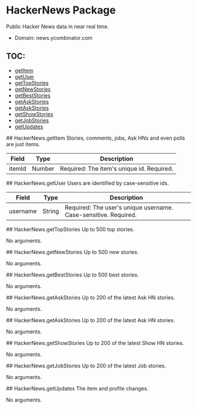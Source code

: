 # HackerNews Package
Public Hacker News data in near real time.
* Domain: news.ycombinator.com

## TOC: 
* [getItem](#getItem)
* [getUser](#getUser)
* [getTopStories](#getTopStories)
* [getNewStories](#getNewStories)
* [getBestStories](#getBestStories)
* [getAskStories](#getAskStories)
* [getAskStories](#getAskStories)
* [getShowStories](#getShowStories)
* [getJobStories](#getJobStories)
* [getUpdates](#getUpdates)
 
<a name="getItem"/>
## HackerNews.getItem
Stories, comments, jobs, Ask HNs and even polls are just items.

| Field | Type  | Description
|-------|-------|----------
| itemId| Number| Required: The item's unique id. Required.

<a name="getUser"/>
## HackerNews.getUser
Users are identified by case-sensitive ids.

| Field   | Type  | Description
|---------|-------|----------
| username| String| Required: The user's unique username. Case-sensitive. Required.

<a name="getTopStories"/>
## HackerNews.getTopStories
Up to 500 top stories.

No arguments.

<a name="getNewStories"/>
## HackerNews.getNewStories
Up to 500 new stories.

No arguments.

<a name="getBestStories"/>
## HackerNews.getBestStories
Up to 500 best stories.

No arguments.

<a name="getAskStories"/>
## HackerNews.getAskStories
Up to 200 of the latest Ask HN stories.

No arguments.

<a name="getAskStories"/>
## HackerNews.getAskStories
Up to 200 of the latest Ask HN stories.

No arguments.

<a name="getShowStories"/>
## HackerNews.getShowStories
Up to 200 of the latest Show HN stories.

No arguments.

<a name="getJobStories"/>
## HackerNews.getJobStories
Up to 200 of the latest Job stories.

No arguments.

<a name="getUpdates"/>
## HackerNews.getUpdates
The item and profile changes.

No arguments.

